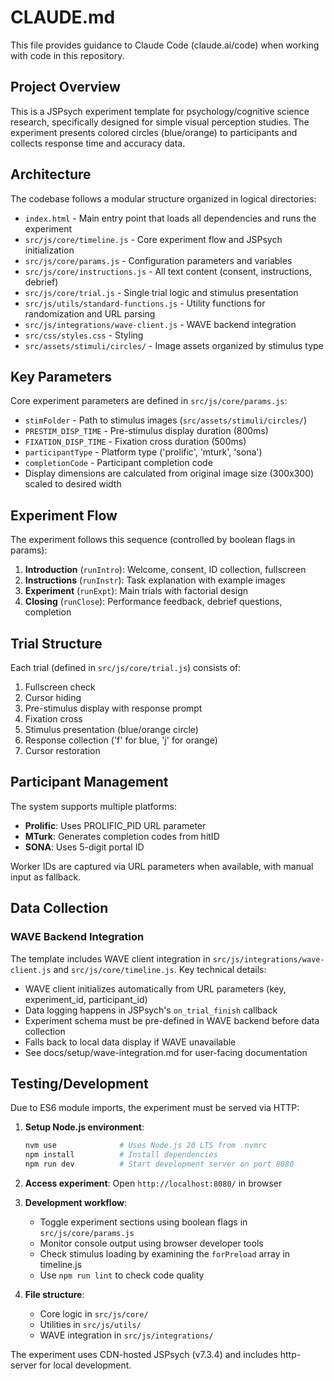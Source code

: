 # CLAUDE.md

This file provides guidance to Claude Code (claude.ai/code) when working with code in this repository.

## Project Overview

This is a JSPsych experiment template for psychology/cognitive science research, specifically designed for simple visual perception studies. The experiment presents colored circles (blue/orange) to participants and collects response time and accuracy data.

## Architecture

The codebase follows a modular structure organized in logical directories:

- `index.html` - Main entry point that loads all dependencies and runs the experiment
- `src/js/core/timeline.js` - Core experiment flow and JSPsych initialization 
- `src/js/core/params.js` - Configuration parameters and variables
- `src/js/core/instructions.js` - All text content (consent, instructions, debrief)
- `src/js/core/trial.js` - Single trial logic and stimulus presentation
- `src/js/utils/standard-functions.js` - Utility functions for randomization and URL parsing
- `src/js/integrations/wave-client.js` - WAVE backend integration
- `src/css/styles.css` - Styling
- `src/assets/stimuli/circles/` - Image assets organized by stimulus type

## Key Parameters

Core experiment parameters are defined in `src/js/core/params.js`:
- `stimFolder` - Path to stimulus images (`src/assets/stimuli/circles/`)
- `PRESTIM_DISP_TIME` - Pre-stimulus display duration (800ms)
- `FIXATION_DISP_TIME` - Fixation cross duration (500ms)
- `participantType` - Platform type ('prolific', 'mturk', 'sona')
- `completionCode` - Participant completion code
- Display dimensions are calculated from original image size (300x300) scaled to desired width

## Experiment Flow

The experiment follows this sequence (controlled by boolean flags in params):
1. **Introduction** (`runIntro`): Welcome, consent, ID collection, fullscreen
2. **Instructions** (`runInstr`): Task explanation with example images
3. **Experiment** (`runExpt`): Main trials with factorial design
4. **Closing** (`runClose`): Performance feedback, debrief questions, completion

## Trial Structure

Each trial (defined in `src/js/core/trial.js`) consists of:
1. Fullscreen check
2. Cursor hiding
3. Pre-stimulus display with response prompt
4. Fixation cross
5. Stimulus presentation (blue/orange circle)
6. Response collection ('f' for blue, 'j' for orange)
7. Cursor restoration

## Participant Management

The system supports multiple platforms:
- **Prolific**: Uses PROLIFIC_PID URL parameter
- **MTurk**: Generates completion codes from hitID
- **SONA**: Uses 5-digit portal ID

Worker IDs are captured via URL parameters when available, with manual input as fallback.

## Data Collection

### WAVE Backend Integration
The template includes WAVE client integration in `src/js/integrations/wave-client.js` and `src/js/core/timeline.js`. Key technical details:

- WAVE client initializes automatically from URL parameters (key, experiment_id, participant_id)
- Data logging happens in JSPsych's `on_trial_finish` callback
- Experiment schema must be pre-defined in WAVE backend before data collection
- Falls back to local data display if WAVE unavailable
- See docs/setup/wave-integration.md for user-facing documentation

## Testing/Development

Due to ES6 module imports, the experiment must be served via HTTP:

1. **Setup Node.js environment**:
   ```bash
   nvm use              # Uses Node.js 20 LTS from .nvmrc
   npm install          # Install dependencies
   npm run dev          # Start development server on port 8080
   ```

2. **Access experiment**: Open `http://localhost:8080/` in browser

3. **Development workflow**:
   - Toggle experiment sections using boolean flags in `src/js/core/params.js`
   - Monitor console output using browser developer tools
   - Check stimulus loading by examining the `forPreload` array in timeline.js
   - Use `npm run lint` to check code quality

4. **File structure**: 
   - Core logic in `src/js/core/`
   - Utilities in `src/js/utils/`
   - WAVE integration in `src/js/integrations/`

The experiment uses CDN-hosted JSPsych (v7.3.4) and includes http-server for local development.